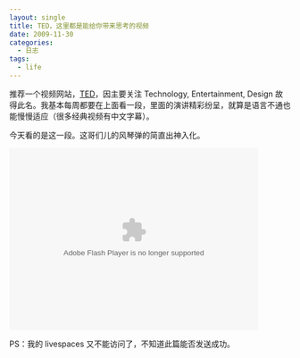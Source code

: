 ```yaml
---
layout: single
title: TED，这里都是能给你带来思考的视频
date: 2009-11-30
categories:
  - 日志
tags:
  - life
---
```


推荐一个视频网站，[TED](http://www.ted.com/)，因主要关注 Technology, Entertainment, Design 故得此名。我基本每周都要在上面看一段，里面的演讲精彩纷呈，就算是语言不通也能慢慢适应（很多经典视频有中文字幕）。

今天看的是这一段。这哥们儿的风琴弹的简直出神入化。

<object width="446" height="326">
    <param name="movie" value="http://video.ted.com/assets/player/swf/EmbedPlayer.swf"></param>
    <param name="allowFullScreen" value="true"></param>
    <param name="wmode" value="transparent"></param>
    <param name="bgColor" value="#ffffff"></param>
    <param name="flashvars" value="vu=http://video.ted.com/talks/dynamic/CameronCarpenter_2008P-medium.flv&amp;su=http://images.ted.com/images/ted/tedindex/embed-posters/CameronCarpenter-2008P.embed_thumbnail.jpg&amp;vw=432&amp;vh=240&amp;ap=0&amp;ti=699&amp;introDuration=16500&amp;adDuration=4000&amp;postAdDuration=2000&amp;adKeys=talk=cameron_carpenter_improvs_on_the_organ;year=2008;theme=new_on_ted_com;theme=live_music;theme=the_creative_spark;theme=tales_of_invention;event=EG+2008;&amp;preAdTag=tconf.ted/embed;tile=1;sz=512x288;"></param>
    <embed src="http://video.ted.com/assets/player/swf/EmbedPlayer.swf" pluginspace="http://www.macromedia.com/go/getflashplayer" type="application/x-shockwave-flash" wmode="transparent" bgColor="#ffffff" width="446" height="326" allowFullScreen="true" flashvars="vu=http://video.ted.com/talks/dynamic/CameronCarpenter_2008P-medium.flv&amp;su=http://images.ted.com/images/ted/tedindex/embed-posters/CameronCarpenter-2008P.embed_thumbnail.jpg&amp;vw=432&amp;vh=240&amp;ap=0&amp;ti=699&amp;introDuration=16500&amp;adDuration=4000&amp;postAdDuration=2000&amp;adKeys=talk=cameron_carpenter_improvs_on_the_organ;year=2008;theme=new_on_ted_com;theme=live_music;theme=the_creative_spark;theme=tales_of_invention;event=EG+2008;"></embed>
</object>

PS：我的 livespaces 又不能访问了，不知道此篇能否发送成功。

